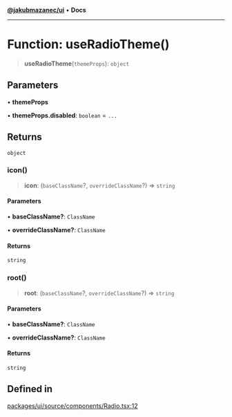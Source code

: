 [**@jakubmazanec/ui**](../README.md) • **Docs**

---

# Function: useRadioTheme()

> **useRadioTheme**(`themeProps`): `object`

## Parameters

• **themeProps**

• **themeProps.disabled**: `boolean` = `...`

## Returns

`object`

### icon()

> **icon**: (`baseClassName`?, `overrideClassName`?) => `string`

#### Parameters

• **baseClassName?**: `ClassName`

• **overrideClassName?**: `ClassName`

#### Returns

`string`

### root()

> **root**: (`baseClassName`?, `overrideClassName`?) => `string`

#### Parameters

• **baseClassName?**: `ClassName`

• **overrideClassName?**: `ClassName`

#### Returns

`string`

## Defined in

[packages/ui/source/components/Radio.tsx:12](https://github.com/jakubmazanec/tools/blob/d628f137f5fc7b1bea261e1e59d468d8339ed884/packages/ui/source/components/Radio.tsx#L12)
